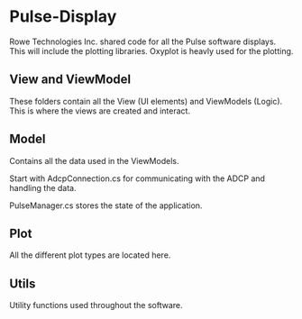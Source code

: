 # Pulse-Display
Rowe Technologies Inc. shared code for all the Pulse software displays.  This will include the plotting libraries.  Oxyplot is heavly used for the plotting.

## View and ViewModel
These folders contain all the View (UI elements) and ViewModels (Logic).
This is where the views are created and interact.


## Model
Contains all the data used in the ViewModels.

Start with AdcpConnection.cs for communicating with the ADCP and handling the data.

PulseManager.cs stores the state of the application.


## Plot
All the different plot types are located here.


## Utils
Utility functions used throughout the software.